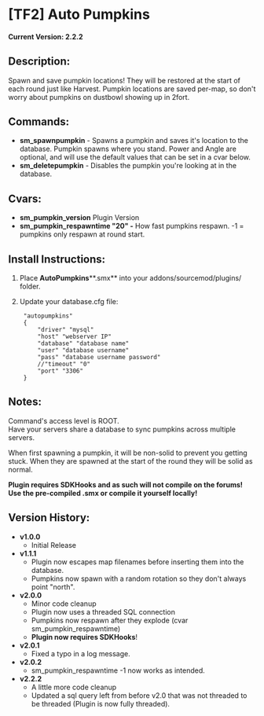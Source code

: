 
# **[TF2] Auto Pumpkins**
#### Current Version: 2.2.2

## Description:
Spawn and save pumpkin locations! They will be restored at the start of each round just like Harvest.  Pumpkin locations are saved per-map, so don't worry about pumpkins on dustbowl showing up in 2fort.

## Commands:
-   **sm_spawnpumpkin**  - Spawns a pumpkin and saves it's location to the database. Pumpkin spawns where you stand.
    Power and Angle are optional, and will use the default values that can be set in a cvar below.
-   **sm_deletepumpkin**  - Disables the pumpkin you're looking at in the database.

## Cvars:
-   **sm_pumpkin_version** Plugin Version
-   **sm_pumpkin_respawntime "20" -** How fast pumpkins respawn. -1 = pumpkins only respawn at round start.


## Install Instructions:
1.  Place  **AutoPumpkins****.smx**  into your addons/sourcemod/plugins/ folder.
2. Update your database.cfg file:

        "autopumpkins"
		{
	        "driver" "mysql"
	        "host" "webserver IP"
	        "database" "database name"
	        "user" "database username"
	        "pass" "database username password"
	        //"timeout" "0"
	        "port" "3306"
	    }

## Notes:
Command's access level is ROOT.  
Have your servers share a database to sync pumpkins across multiple servers.  

When first spawning a pumpkin, it will be non-solid to prevent you getting stuck. When they are spawned at the start of the round they will be solid as normal.  

**Plugin requires SDKHooks and as such will not compile on the forums!  
Use the pre-compiled .smx or compile it yourself locally!**

## Version History:

-   **v1.0.0**
    -   Initial Release
-   **v1.1.1**
    -   Plugin now escapes map filenames before inserting them into the database.
    -   Pumpkins now spawn with a random rotation so they don't always point "north".
-   **v2.0.0**
    -   Minor code cleanup
    -   Plugin now uses a threaded SQL connection
    -   Pumpkins now respawn after they explode (cvar sm_pumpkin_respawntime)
    -   **Plugin now requires SDKHooks**!
-   **v2.0.1**
    -   Fixed a typo in a log message.
-   **v2.0.2**
    -   sm_pumpkin_respawntime -1 now works as intended.
-   **v2.2.2**
    -   A little more code cleanup
    -   Updated a sql query left from before v2.0 that was not threaded to be threaded (Plugin is now fully threaded).
